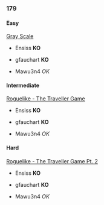 ### 179

#### Easy

[Gray Scale](http://www.reddit.com/r/dailyprogrammer/comments/2ftcb8/9082014_challenge_179_easy_you_make_me_happy_when/)

* Ensiss **KO**

* gfauchart **KO**

* Mawu3n4 _OK_


#### Intermediate

[Roguelike - The Traveller Game](http://www.reddit.com/r/dailyprogrammer/comments/2g1c80/9102014_challenge_179_intermediate_roguelike_the/)

* Ensiss **KO**

* gfauchart **KO**

* Mawu3n4 _OK_


#### Hard

[Roguelike - The Traveller Game Pt. 2](http://www.reddit.com/r/dailyprogrammer/comments/2g7ucz/9122014_challenge_179_hard_traveller_game_part_2/)

* Ensiss **KO**

* gfauchart **KO**

* Mawu3n4 _OK_
